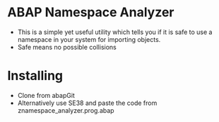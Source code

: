 # ABAP Namespace Analyzer
- This is a simple yet useful utility which tells you if it is safe to use a namespace in your system for importing objects. 
- Safe means no possible collisions

# Installing
- Clone from abapGit 
- Alternatively use SE38 and paste the code from znamespace_analyzer.prog.abap
